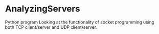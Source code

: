 # AnalyzingServers
Python program
Looking at the functionality of socket programming using both TCP client/server and UDP client/server. 
